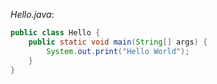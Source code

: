 _Hello.java_:

```java
public class Hello {
    public static void main(String[] args) {
        System.out.print("Hello World");
    }
}
```
